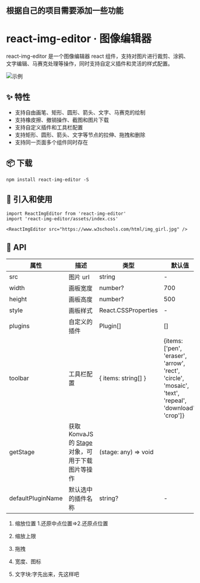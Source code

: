 ## 根据自己的项目需要添加一些功能

# react-img-editor · 图像编辑器

react-img-editor 是一个图像编辑器 react 组件，支持对图片进行裁剪、涂鸦、文字编辑、马赛克处理等操作，同时支持自定义插件和灵活的样式配置。

![示例](https://s2.ax1x.com/2020/02/16/39gZcD.png)

## ✨ 特性

- 支持自由画笔、矩形、圆形、箭头、文字、马赛克的绘制
- 支持橡皮擦、撤销操作、截图和图片下载
- 支持自定义插件和工具栏配置
- 支持矩形、圆形、箭头、文字等节点的拉伸、拖拽和删除
- 支持同一页面多个组件同时存在

## 📦 下载

```
npm install react-img-editor -S
```

## 🔨 引入和使用

```
import ReactImgEditor from 'react-img-editor'
import 'react-img-editor/assets/index.css'

<ReactImgEditor src="https://www.w3schools.com/html/img_girl.jpg" />
```

## 🧰 API

| 属性 | 描述 | 类型 | 默认值 |
| --- | --- | --- | --- |
| src | 图片 url | string | - |
| width | 画板宽度 | number? | 700 |
| height | 画板高度 | number? | 500 |
| style | 画板样式 | React.CSSProperties | - |
| plugins | 自定义的插件 | Plugin[] | [] |
| toolbar | 工具栏配置 | { items: string[] } | {items: ['pen', 'eraser', 'arrow', 'rect', 'circle', 'mosaic', 'text', 'repeal', 'download', 'crop']} |
| getStage | 获取 KonvaJS 的 [Stage](https://konvajs.org/api/Konva.Stage.html) 对象，可用于下载图片等操作 | (stage: any) => void |
| defaultPluginName | 默认选中的插件名称 | string? | - |



1. 缩放位置
1.还原中点位置=>2.还原点位置

2. 缩放上限
3. 拖拽
4. 宽度、图标
5. 文字块:字先出来，先这样吧
